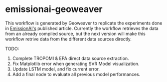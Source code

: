 # emissionai-geoweaver
This workflow is generated by Geoweaver to replicate the experiments done in [EmissionAI's](https://www.mdpi.com/2072-4292/14/3/729#) published article. Currently the workflow retrieves the data from an already compiled source, but the next version will make this workflow retrive data from the different data sources directly.

TODO:
1. Complete TROPOMI & EPA direct data source extraction.
2. Fix Matplotlib error when generating SVR Model visualization.
3. Update LSTM model, and fix current error.
4. Add a final node to evaluate all previous model performances.
